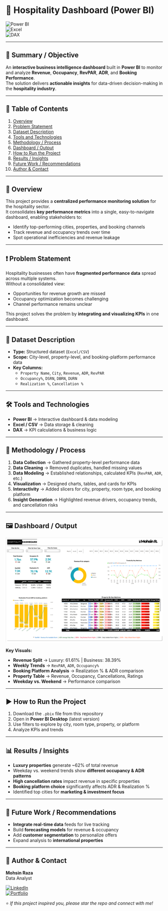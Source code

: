 # 🏨 Hospitality Dashboard (Power BI)  
![Power BI](https://img.shields.io/badge/Power%20BI-F2C811?style=for-the-badge&logo=powerbi&logoColor=black)  
![Excel](https://img.shields.io/badge/Excel-217346?style=for-the-badge&logo=microsoftexcel&logoColor=white)  
![DAX](https://img.shields.io/badge/DAX-0C2340?style=for-the-badge&logo=data&logoColor=white)  

---

## 📌 Summary / Objective  
An **interactive business intelligence dashboard** built in **Power BI** to monitor and analyze **Revenue**, **Occupancy**, **RevPAR**, **ADR**, and **Booking Performance**.  
The solution delivers **actionable insights** for data-driven decision-making in the **hospitality industry**.

---

## 📑 Table of Contents  
1. [Overview](#-overview)  
2. [Problem Statement](#-problem-statement)  
3. [Dataset Description](#-dataset-description)  
4. [Tools and Technologies](#-tools-and-technologies)  
5. [Methodology / Process](#-methodology--process)  
6. [Dashboard / Output](#-dashboard--output)  
7. [How to Run the Project](#-how-to-run-the-project)  
8. [Results / Insights](#-results--insights)  
9. [Future Work / Recommendations](#-future-work--recommendations)  
10. [Author & Contact](#-author--contact)  

---

## 📝 Overview  
This project provides a **centralized performance monitoring solution** for the hospitality sector.  
It consolidates **key performance metrics** into a single, easy-to-navigate dashboard, enabling stakeholders to:  
- Identify top-performing cities, properties, and booking channels  
- Track revenue and occupancy trends over time  
- Spot operational inefficiencies and revenue leakage  

---

## ❗ Problem Statement  
Hospitality businesses often have **fragmented performance data** spread across multiple systems.  
Without a consolidated view:  
- Opportunities for revenue growth are missed  
- Occupancy optimization becomes challenging  
- Channel performance remains unclear  

This project solves the problem by **integrating and visualizing KPIs** in one dashboard.

---

## 📂 Dataset Description  
- **Type:** Structured dataset (`Excel/CSV`)  
- **Scope:** City-level, property-level, and booking-platform performance data  
- **Key Columns:**  
  - `Property Name`, `City`, `Revenue`, `ADR`, `RevPAR`  
  - `Occupancy%`, `DSRN`, `DBRN`, `DURN`  
  - `Realization %`, `Cancellation %`

---

## 🛠️ Tools and Technologies  
- **Power BI** → Interactive dashboard & data modeling  
- **Excel / CSV** → Data storage & cleaning  
- **DAX** → KPI calculations & business logic  

---

## 🔄 Methodology / Process  
1. **Data Collection** → Gathered property-level performance data  
2. **Data Cleaning** → Removed duplicates, handled missing values  
3. **Data Modeling** → Established relationships, calculated KPIs (`RevPAR`, `ADR`, etc.)  
4. **Visualization** → Designed charts, tables, and cards for KPIs  
5. **Interactivity** → Added slicers for city, property, room type, and booking platform  
6. **Insight Generation** → Highlighted revenue drivers, occupancy trends, and cancellation risks  

---

## 🖼️ Dashboard / Output  

![Hospitality Dashboard](https://github.com/MohsinR11/Hospitality/blob/main/Screenshot%202025-07-20%20124848.png)  

**Key Visuals:**  
- **Revenue Split** → Luxury: 61.61% | Business: 38.39%  
- **Weekly Trends** → `RevPAR`, `ADR`, `Occupancy%`  
- **Booking Platform Analysis** → Realization % & ADR comparison  
- **Property Table** → Revenue, Occupancy, Cancellations, Ratings  
- **Weekday vs. Weekend** → Performance comparison  

---

## ▶ How to Run the Project  
1. Download the `.pbix` file from this repository  
2. Open in **Power BI Desktop** (latest version)  
3. Use filters to explore by city, room type, property, or platform  
4. Analyze KPIs and trends  

---

## 📊 Results / Insights  
- **Luxury properties** generate ~62% of total revenue  
- Weekday vs. weekend trends show **different occupancy & ADR patterns**  
- **High cancellation rates** impact revenue in specific properties  
- **Booking platform choice** significantly affects ADR & Realization %  
- Identified top cities for **marketing & investment focus**  

---

## 🚀 Future Work / Recommendations  
- **Integrate real-time data** feeds for live tracking  
- Build **forecasting models** for revenue & occupancy  
- Add **customer segmentation** to personalize offers  
- Expand analysis to **international properties**  

---

## 👤 Author & Contact  
**Mohsin Raza**  
Data Analyst

[![LinkedIn](https://img.shields.io/badge/LinkedIn-0077B5?style=flat-square&logo=linkedin&logoColor=white)](https://www.linkedin.com/in/mohsin--raza)  
[![Portfolio](https://img.shields.io/badge/Portfolio-000?style=flat-square&logo=portfolio&logoColor=white)](https://tinyurl.com/MohsinRaza-Portfolio)  

⭐ *If this project inspired you, please star the repo and connect with me!*  
